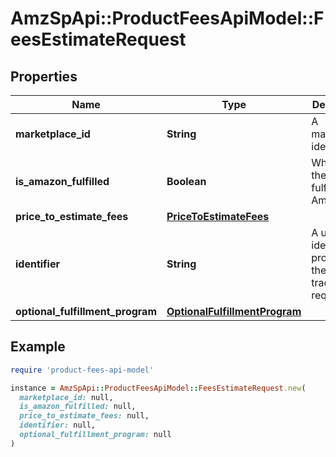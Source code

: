 # AmzSpApi::ProductFeesApiModel::FeesEstimateRequest

## Properties

| Name | Type | Description | Notes |
| ---- | ---- | ----------- | ----- |
| **marketplace_id** | **String** | A marketplace identifier. |  |
| **is_amazon_fulfilled** | **Boolean** | When true, the offer is fulfilled by Amazon. | [optional] |
| **price_to_estimate_fees** | [**PriceToEstimateFees**](PriceToEstimateFees.md) |  |  |
| **identifier** | **String** | A unique identifier provided by the caller to track this request. |  |
| **optional_fulfillment_program** | [**OptionalFulfillmentProgram**](OptionalFulfillmentProgram.md) |  | [optional] |

## Example

```ruby
require 'product-fees-api-model'

instance = AmzSpApi::ProductFeesApiModel::FeesEstimateRequest.new(
  marketplace_id: null,
  is_amazon_fulfilled: null,
  price_to_estimate_fees: null,
  identifier: null,
  optional_fulfillment_program: null
)
```

